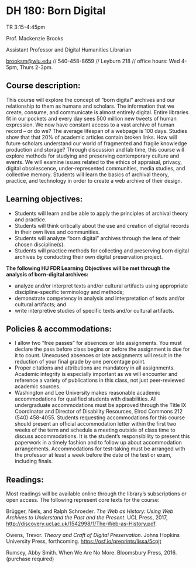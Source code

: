 # DH 180: Born Digital

TR 3:15-4:45pm

Prof. Mackenzie Brooks

Assistant Professor and Digital Humanities Librarian

[brooksm@wlu.edu](mailto:brooksm@wlu.edu) // 540-458-8659 // Leyburn 218 // office hours: Wed 4-5pm, Thurs 2-3pm.



## Course description:

This course will explore the concept of “born digital” archives and our relationship to them as humans and scholars. The information that we create, consume, and communicate is almost entirely digital. Entire libraries fit in our pockets and every day sees 500 million new tweets of human expression. We now have constant access to a vast archive of human record – or do we? The average lifespan of a webpage is 100 days. Studies show that that 20% of academic articles contain broken links. How will future scholars understand our world of fragmented and fragile knowledge production and storage? Through discussion and lab time, this course will explore methods for studying and preserving contemporary culture and events. We will examine issues related to the ethics of appraisal, privacy, digital obsolescence, under-represented communities, media studies, and collective memory. Students will learn the basics of archival theory, practice, and technology in order to create a web archive of their design.


## Learning objectives:

* Students will learn and be able to apply the principles of archival theory and practice.
* Students will think critically about the use and creation of digital records in their own lives and communities.
* Students will analyze “born digital” archives through the lens of their chosen discipline\(s\).
* Students will practice methods for collecting and preserving born digital archives by conducting their own digital preservation project.

**The following HU FDR Learning Objectives will be met through the analysis of born-digital archives:**

* analyze and/or interpret texts and/or cultural artifacts using appropriate discipline-specific terminology and methods;
* demonstrate competency in analysis and interpretation of texts and/or cultural artifacts; and
* write interpretive studies of specific texts and/or cultural artifacts.

## Policies & accommodations: 
* I allow two “free passes” for absences or late assignments. You must declare the pass before class begins or before the assignment is due for it to count. Unexcused absences or late assignments will result in the reduction of your final grade by one percentage point.  
* Proper citations and attributions are mandatory in all assignments. Academic integrity is especially important as we will encounter and reference a variety of publications in this class, not just peer-reviewed academic sources.  
* Washington and Lee University makes reasonable academic accommodations for qualified students with disabilities. All undergraduate accommodations must be approved through the Title IX Coordinator and Director of Disability Resources, Elrod Commons 212 (540) 458-4055. Students requesting accommodations for this course should present an official accommodation letter within the first two weeks of the term and schedule a meeting outside of class time to discuss accommodations. It is the student’s responsibility to present this paperwork in a timely fashion and to follow up about accommodation arrangements. Accommodations for test-taking must be arranged with the professor at least a week before the date of the test or exam, including finals.

## Readings:
Most readings will be available online through the library’s subscriptions or open access. The following represent core texts for the course:

Brügger, Niels, and Ralph Schroeder. _The Web as History: Using Web Archives to Understand  the Past and the Present_. UCL Press, 2017, http://discovery.ucl.ac.uk/1542998/1/The-Web-as-History.pdf.

Owens, Trevor. _Theory and Craft of Digital Preservation_. Johns Hopkins University Press, forthcoming. https://osf.io/preprints/lissa/5cpjt

Rumsey, Abby Smith. When We Are No More. Bloomsbury Press, 2016. (purchase required)

